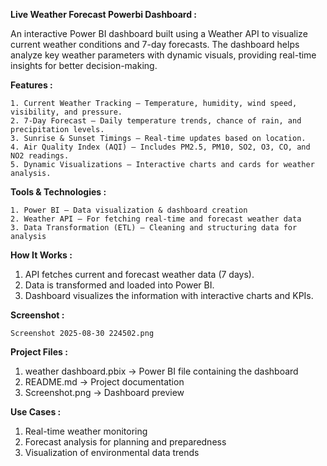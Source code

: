 **Live Weather Forecast Powerbi Dashboard :**

An interactive Power BI dashboard built using a Weather API to visualize current weather conditions and 7-day forecasts. The dashboard helps analyze key weather parameters 
with dynamic visuals, providing real-time insights for better decision-making.

**Features :**
```
1. Current Weather Tracking – Temperature, humidity, wind speed, visibility, and pressure.
2. 7-Day Forecast – Daily temperature trends, chance of rain, and precipitation levels.
3. Sunrise & Sunset Timings – Real-time updates based on location.
4. Air Quality Index (AQI) – Includes PM2.5, PM10, SO2, O3, CO, and NO2 readings.
5. Dynamic Visualizations – Interactive charts and cards for weather analysis.
```
**Tools & Technologies :**
```
1. Power BI – Data visualization & dashboard creation
2. Weather API – For fetching real-time and forecast weather data
3. Data Transformation (ETL) – Cleaning and structuring data for analysis
```

**How It Works :**

1. API fetches current and forecast weather data (7 days).
2. Data is transformed and loaded into Power BI.
3. Dashboard visualizes the information with interactive charts and KPIs.
   
**Screenshot :**
```
Screenshot 2025-08-30 224502.png 

```
**Project Files :**

1. weather dashboard.pbix → Power BI file containing the dashboard
2. README.md → Project documentation
3. Screenshot.png → Dashboard preview

**Use Cases :**

1. Real-time weather monitoring
2. Forecast analysis for planning and preparedness
3. Visualization of environmental data trends
